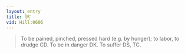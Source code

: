 ```yaml
---
layout: entry
title: ཉེན་
vid: Hill:0606
---
```

> To be pained, pinched, pressed hard (e\.g\. by hunger); to labor, to drudge CD\. To be in danger DK\. To suffer DS, TC\.


